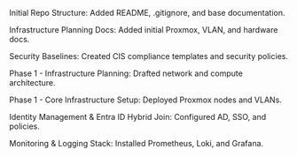 Initial Repo Structure: Added README, .gitignore, and base documentation.

Infrastructure Planning Docs: Added initial Proxmox, VLAN, and hardware docs.

Security Baselines: Created CIS compliance templates and security policies.

Phase 1 - Infrastructure Planning: Drafted network and compute architecture.

Phase 1 - Core Infrastructure Setup: Deployed Proxmox nodes and VLANs.

Identity Management & Entra ID Hybrid Join: Configured AD, SSO, and policies.

Monitoring & Logging Stack: Installed Prometheus, Loki, and Grafana.

